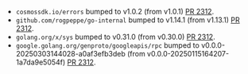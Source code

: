 * `cosmossdk.io/errors` bumped to v1.0.2 (from v1.0.1) [PR 2312](https://github.com/provenance-io/provenance/pull/2312).
* `github.com/rogpeppe/go-internal` bumped to v1.14.1 (from v1.13.1) [PR 2312](https://github.com/provenance-io/provenance/pull/2312).
* `golang.org/x/sys` bumped to v0.31.0 (from v0.30.0) [PR 2312](https://github.com/provenance-io/provenance/pull/2312).
* `google.golang.org/genproto/googleapis/rpc` bumped to v0.0.0-20250303144028-a0af3efb3deb (from v0.0.0-20250115164207-1a7da9e5054f) [PR 2312](https://github.com/provenance-io/provenance/pull/2312).

